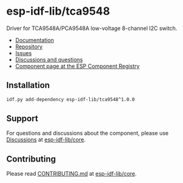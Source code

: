 # esp-idf-lib/tca9548

Driver for TCA9548A/PCA9548A low-voltage 8-channel I2C switch.

* [Documentation](https://esp-idf-lib.github.io/tca9548/)
* [Repository](https://github.com/esp-idf-lib/tca9548)
* [Issues](https://github.com/esp-idf-lib/tca9548/issues)
* [Discussions and questions](https://github.com/esp-idf-lib/core/discussions)
* [Component page at the ESP Component Registry](https://components.espressif.com/components/esp-idf-lib/tca9548)

## Installation

```sh
idf.py add-dependency esp-idf-lib/tca9548^1.0.0
```

## Support

For questions and discussions about the component, please use
[Discussions](https://github.com/esp-idf-lib/core/discussions)
at [esp-idf-lib/core](https://github.com/esp-idf-lib/core).

## Contributing

Please read [CONTRIBUTING.md](https://github.com/esp-idf-lib/core/blob/main/CONTRIBUTING.md)
at [esp-idf-lib/core](https://github.com/esp-idf-lib/core).
